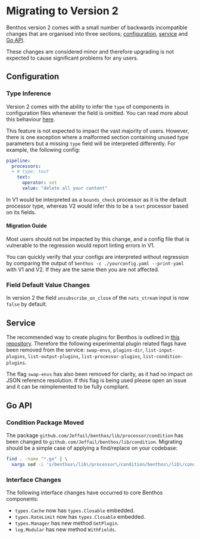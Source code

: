 Migrating to Version 2
======================

Benthos version 2 comes with a small number of backwards incompatible changes
that are organised into three sections; [configuration](#configuration),
[service](#service) and [Go API](#go-api).

These changes are considered minor and therefore upgrading is not expected to
cause significant problems for any users.

## Configuration

### Type Inference

Version 2 comes with the ability to infer the `type` of components in
configuration files whenever the field is omitted. You can read more about this
behaviour [here](../../configuration.md#concise-configuration).

This feature is not expected to impact the vast majority of users. However,
there is one exception where a malformed section containing unused type
parameters but a missing `type` field will be interpreted differently. For
example, the following config:

``` yaml
pipeline:
  processors:
  - # type: text
    text:
      operator: set
      value: "delete all your content"
```

In V1 would be interpreted as a `bounds_check` processor as it is the default
processor type, whereas V2 would infer this to be a `text` processor based on
its fields.

#### Migration Guide

Most users should not be impacted by this change, and a config file that is
vulnerable to the regression would report linting errors in V1.

You can quickly verify that your configs are interpreted without regression by
comparing the output of `benthos -c ./yourconfig.yaml --print-yaml` with V1 and
V2. If they are the same then you are not affected.

### Field Default Value Changes

In version 2 the field `unsubscribe_on_close` of the `nats_stream` input is now
`false` by default.

## Service

The recommended way to create plugins for Benthos is outlined in
[this repository](https://github.com/benthosdev/benthos-plugin-example).
Therefore the following experimental plugin related flags have been removed from
the service: `swap-envs`, `plugins-dir`, `list-input-plugins`,
`list-output-plugins`, `list-processor-plugins`, `list-condition-plugins`.

The flag `swap-envs` has also been removed for clarity, as it had no impact on
JSON reference resolution. If this flag is being used please open an issue and
it can be reimplemented to be fully compliant.

## Go API

### Condition Package Moved

The package `github.com/Jeffail/benthos/lib/processor/condition` has been
changed to `github.com/Jeffail/benthos/lib/condition`. Migrating should be a
simple case of applying a find/replace on your codebase:

``` sh
find . -name "*.go" | \
  xargs sed -i 's/benthos\/lib\/processor\/condition/benthos\/lib\/condition/g'
```

### Interface Changes

The following interface changes have occurred to core Benthos components:

- `types.Cache` now has `types.Closable` embedded.
- `types.RateLimit` now has `types.Closable` embedded.
- `types.Manager` has new method `GetPlugin`.
- `log.Modular` has new method `WithFields`.